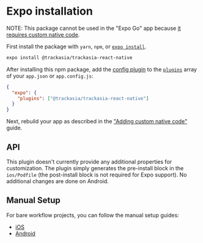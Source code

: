 # Expo installation

NOTE: This package cannot be used in the "Expo Go" app because [it requires custom native code](https://docs.expo.io/workflow/customizing/).

First install the package with `yarn`, `npm`, or [`expo install`](https://docs.expo.io/workflow/expo-cli/#expo-install).

```sh
expo install @trackasia/trackasia-react-native
```

After installing this npm package, add the [config plugin](https://docs.expo.io/guides/config-plugins/) to the [`plugins`](https://docs.expo.io/versions/latest/config/app/#plugins) array of your `app.json` or `app.config.js`:

```json
{
  "expo": {
    "plugins": ["@trackasia/trackasia-react-native"]
  }
}
```

Next, rebuild your app as described in the ["Adding custom native code"](https://docs.expo.io/workflow/customizing/) guide.

## API

This plugin doesn't currently provide any additional properties for customization. The plugin simply generates the pre-install block in the `ios/Podfile` (the post-install block is not required for Expo support). No additional changes are done on Android.

## Manual Setup

For bare workflow projects, you can follow the manual setup guides:

- [iOS](/ios/install.md)
- [Android](/android/install.md)
